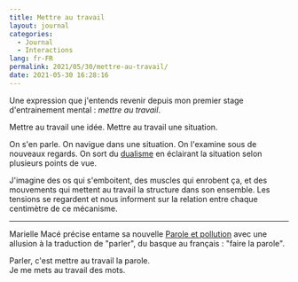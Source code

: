 ```yaml
---
title: Mettre au travail
layout: journal
categories:
  - Journal
  - Interactions
lang: fr-FR
permalink: 2021/05/30/mettre-au-travail/
date: 2021-05-30 16:28:16
---
```


Une expression que j'entends revenir depuis mon premier stage d'entrainement mental : _mettre au travail_.

Mettre au travail une idée. Mettre au travail une situation.

On s'en parle. On navigue dans une situation. On l'examine sous de nouveaux regards. On sort du [dualisme](/2020/11/14/dualisme/) en éclairant la situation selon plusieurs points de vue.

J'imagine des os qui s'emboitent, des muscles qui enrobent ça, et des mouvements qui mettent au travail la structure dans son ensemble. Les tensions se regardent et nous informent sur la relation entre chaque centimètre de ce mécanisme.

---

Marielle Macé précise entame sa nouvelle [Parole et pollution](https://aoc.media/livres/celine-curiol-paroles-malheureusesmarielle-mace-parole-et-pollution/) avec une allusion à la traduction de "parler", du basque au français : "faire la parole".

Parler, c'est mettre au travail la parole.
\
Je me mets au travail des mots.